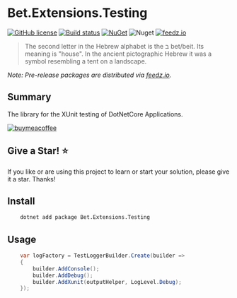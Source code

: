 # Bet.Extensions.Testing

[![GitHub license](https://img.shields.io/badge/license-MIT-blue.svg?style=flat-square)](https://raw.githubusercontent.com/kdcllc/Bet.AspNetCore/master/LICENSE)
[![Build status](https://ci.appveyor.com/api/projects/status/fo9rakj7s7uhs3ij?svg=true)](https://ci.appveyor.com/project/kdcllc/bet-aspnetcore)
[![NuGet](https://img.shields.io/nuget/v/Bet.Extensions.Testing.svg)](https://www.nuget.org/packages?q=Bet.Extensions.Testing)
![Nuget](https://img.shields.io/nuget/dt/Bet.Extensions.Testing)
[![feedz.io](https://img.shields.io/badge/endpoint.svg?url=https://f.feedz.io/kdcllc/bet-aspnetcore/shield/Bet.Extensions.Testing/latest)](https://f.feedz.io/kdcllc/bet-aspnetcore/packages/Bet.Extensions.Testing/latest/download)


> The second letter in the Hebrew alphabet is the ב bet/beit. Its meaning is "house". In the ancient pictographic Hebrew it was a symbol resembling a tent on a landscape.

*Note: Pre-release packages are distributed via [feedz.io](https://f.feedz.io/kdcllc/bet-aspnetcore/nuget/index.json).*

## Summary

The library for the XUnit testing of DotNetCore Applications.

[![buymeacoffee](https://www.buymeacoffee.com/assets/img/custom_images/orange_img.png)](https://www.buymeacoffee.com/vyve0og)

## Give a Star! :star:

If you like or are using this project to learn or start your solution, please give it a star. Thanks!

## Install

```bash
    dotnet add package Bet.Extensions.Testing
```

## Usage

```csharp
    var logFactory = TestLoggerBuilder.Create(builder =>
    {
        builder.AddConsole();
        builder.AddDebug();
        builder.AddXunit(outputHelper, LogLevel.Debug);
    });
```

